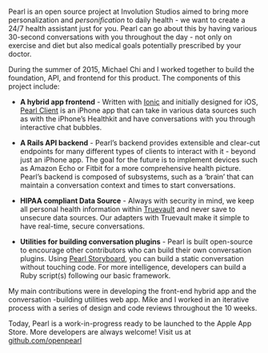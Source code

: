 Pearl is an open source project at Involution Studios aimed to bring more personalization and _personification_ to daily health - we want to create a 24/7 health assistant just for you. Pearl can go about this by having various 30-second conversations with you throughout the day - not only on exercise and diet but also medical goals potentially prescribed by your doctor.

During the summer of 2015, Michael Chi and I worked together to build the foundation, API, and frontend for this product. The components of this project include:

- **A hybrid app frontend** - Written with [Ionic](http://ionicframework.com/) and initially designed for iOS, [Pearl Client](https://github.com/openpearl/PearlClient) is an iPhone app that can take in various data sources such as with the iPhone’s Healthkit and have conversations with you through interactive chat bubbles.

- **A Rails API backend** - Pearl’s backend provides extensible and clear-cut endpoints for many different types of clients to interact with it - beyond just an iPhone app. The goal for the future is to implement devices such as Amazon Echo or Fitbit for a more comprehensive health picture. Pearl’s backend is composed of subsystems, such as a ‘brain’ that can maintain a conversation context and times to start conversations.

- **HIPAA compliant Data Source**  - Always with security in mind, we keep all personal health information within [Truevault](https://www.truevault.com/) and never save to unsecure data sources. Our adapters with Truevault make it simple to have real-time, secure conversations.

- **Utilities for building conversation plugins** - Pearl is built open-source to encourage other contributors who can build their own conversation plugins. Using [Pearl Storyboard](https://github.com/openpearl/PearlStoryboard), you can build a static conversation without touching code. For more intelligence, developers can build a Ruby script(s) following our basic framework.

My main contributions were in developing the front-end hybrid app and the conversation -building utilities web app. Mike and I worked in an iterative process with a series of design and code reviews throughout the 10 weeks.

Today, Pearl is a work-in-progress ready to be launched to the Apple App Store. More developers are always welcome! Visit us at [github.com/openpearl](https://www.github.com/openpearl)
